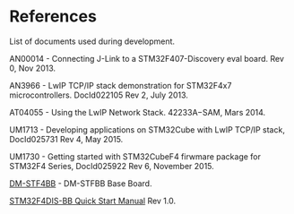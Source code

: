 # References #
List of documents used during development.  

AN00014 - Connecting J-Link to a STM32F407-Discovery eval board. Rev 0, Nov 2013.  

AN3966 - LwIP TCP/IP stack demonstration for STM32F4x7 microcontrollers. DocId022105 Rev 2, July 2013.

AT04055 - Using the LwIP Network Stack. 42233A−SAM, Mars 2014.  

UM1713 - Developing applications on STM32Cube with LwIP TCP/IP stack, DocId025731 Rev 4, May 2015.  

UM1730 - Getting started with STM32CubeF4 firwmare package for STM32F4 Series, DocId025922 Rev 6, November 2015.  

[DM-STF4BB](http://down.embest-tech.com/download/DM-STF4BB.pdf) - DM-STFBB Base Board.  

[STM32F4DIS-BB Quick Start Manual](http://www.cs.hs-rm.de/~kaiser/1313_canacademy/STM32F4DIS-BB%20Quick%20Start%20Manual.pdf) Rev 1.0.
